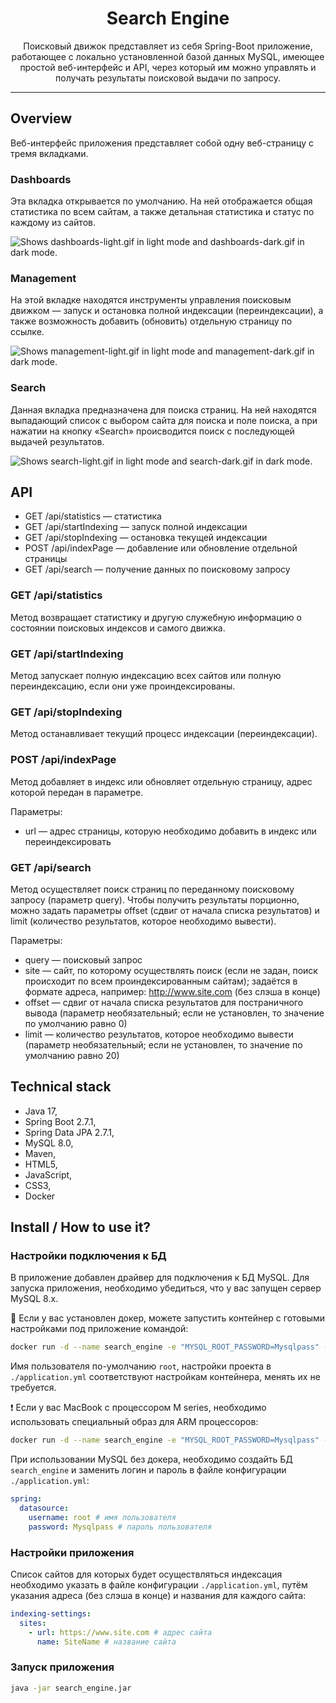 <h1 align="center">Search Engine</h1>

<p align="center">Поисковый движок представляет из себя Spring-Boot приложение, работающее с локально установленной базой данных MySQL, имеющее простой веб-интерфейс и API, через который им можно управлять и получать результаты поисковой выдачи по запросу.</p>

<hr>

## Overview

Веб-интерфейс приложения представляет собой одну веб-страницу с тремя вкладками.

### Dashboards

Эта вкладка открывается по умолчанию. На ней отображается общая статистика по всем сайтам, а также детальная статистика
и статус по каждому из сайтов.

<picture>
  <source media="(prefers-color-scheme: dark)" srcset="https://raw.githubusercontent.com/Vasyabylba/searchengine/dev/readme_assets/dashboards_dark.gif">
  <source media="(prefers-color-scheme: light)" srcset="https://raw.githubusercontent.com/Vasyabylba/searchengine/dev/readme_assets/dashboards_light.gif">
  <img alt="Shows dashboards-light.gif in light mode and dashboards-dark.gif in dark mode." src="https://raw.githubusercontent.com/Vasyabylba/searchengine/dev/readme_assets/dashboards_light.gif">
</picture>

### Management

На этой вкладке находятся инструменты управления поисковым движком — запуск и остановка полной индексации (переиндексации),
а также возможность добавить (обновить) отдельную страницу по ссылке.

<picture>
  <source media="(prefers-color-scheme: dark)" srcset="https://raw.githubusercontent.com/Vasyabylba/searchengine/dev/readme_assets/management_dark.gif">
  <source media="(prefers-color-scheme: light)" srcset="https://raw.githubusercontent.com/Vasyabylba/searchengine/dev/readme_assets/management_light.gif">
  <img alt="Shows management-light.gif in light mode and management-dark.gif in dark mode." src="https://raw.githubusercontent.com/Vasyabylba/searchengine/dev/readme_assets/management_light.gif">
</picture>

### Search

Данная вкладка предназначена для поиска страниц. На ней находятся выпадающий список с выбором
сайта для поиска и поле поиска, а при нажатии на кнопку «Search» происводится поиск 
с последующей выдачей результатов.

<picture>
  <source media="(prefers-color-scheme: dark)" srcset="https://raw.githubusercontent.com/Vasyabylba/searchengine/dev/readme_assets/search_dark.gif">
  <source media="(prefers-color-scheme: light)" srcset="https://raw.githubusercontent.com/Vasyabylba/searchengine/dev/readme_assets/search_light.gif">
  <img alt="Shows search-light.gif in light mode and search-dark.gif in dark mode." src="https://raw.githubusercontent.com/Vasyabylba/searchengine/dev/readme_assets/search_light.gif">
</picture>

## API

* GET /api/statistics — статистика
* GET /api/startIndexing — запуск полной индексации
* GET /api/stopIndexing — остановка текущей индексации
* POST /api/indexPage — добавление или обновление отдельной страницы
* GET /api/search — получение данных по поисковому запросу

### GET /api/statistics

Метод возвращает статистику и другую служебную информацию о состоянии поисковых индексов и самого движка.

### GET /api/startIndexing

Метод запускает полную индексацию всех сайтов или полную переиндексацию, если они уже проиндексированы.

### GET /api/stopIndexing

Метод останавливает текущий процесс индексации (переиндексации).

### POST /api/indexPage

Метод добавляет в индекс или обновляет отдельную страницу, адрес которой передан в параметре.

Параметры:
* url — адрес страницы, которую необходимо добавить в индекс или переиндексировать

### GET /api/search

Метод осуществляет поиск страниц по переданному поисковому запросу (параметр query).
Чтобы получить результаты порционно, можно задать параметры offset (сдвиг от начала списка результатов)
и limit (количество результатов, которое необходимо вывести).

Параметры:
* query — поисковый запрос
* site — сайт, по которому осуществлять поиск (если не задан, поиск происходит по всем проиндексированным сайтам);
задаётся в формате адреса, например: http://www.site.com (без слэша в конце)
* offset — сдвиг от начала списка результатов для постраничного вывода (параметр необязательный;
если не установлен, то значение по умолчанию равно 0)
* limit — количество результатов, которое необходимо вывести (параметр необязательный;
если не установлен, то значение по умолчанию равно 20)

## Technical stack

* Java 17,
* Spring Boot 2.7.1,
* Spring Data JPA 2.7.1,
* MySQL 8.0,
* Maven,
* HTML5,
* JavaScript,
* CSS3,
* Docker

## Install / How to use it?

### Настройки подключения к БД

В приложение добавлен драйвер для подключения к БД MySQL. Для запуска приложения,
необходимо убедиться, что у вас запущен сервер MySQL 8.x.

🐳 Если у вас установлен докер, можете запустить контейнер с готовыми настройками
под приложение командой:

```bash
docker run -d --name search_engine -e "MYSQL_ROOT_PASSWORD=Mysqlpass" -e "MYSQL_DATABASE=search_engine" -p 3306:3306 mysql --character-set-server=utf8mb4 --collation-server=utf8mb4_general_ci
```

Имя пользователя по-умолчанию `root`, настройки проекта в `./application.yml`
соответствуют настройкам контейнера, менять их не требуется.

❗️ Если у вас MacBook c процессором M series, необходимо использовать специальный
образ для ARM процессоров:

```bash
docker run -d --name search_engine -e "MYSQL_ROOT_PASSWORD=Mysqlpass" -e "MYSQL_DATABASE=search_engine" -p 3306:3306 arm64v8/mysql:oracle --character-set-server=utf8mb4 --collation-utf8mb4_general_ci
```

При использовании MySQL без докера, необходимо создайть БД `search_engine` и заменить логин и пароль
в файле конфигурации `./application.yml`:

```yaml
spring:
  datasource:
    username: root # имя пользователя
    password: Mysqlpass # пароль пользователя
```

### Настройки приложения

Список сайтов для которых будет осуществляться индексация необходимо указать в файле конфигурации
`./application.yml`, путём указания адреса (без слэша в конце) и названия для каждого сайта:

```yaml
indexing-settings:
  sites:
    - url: https://www.site.com # адрес сайта
      name: SiteName # название сайта
```

### Запуск приложения

```bash
java -jar search_engine.jar
```